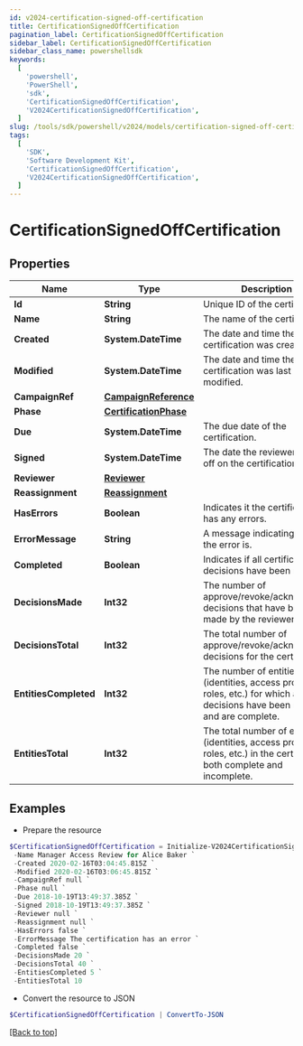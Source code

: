 ```yaml
---
id: v2024-certification-signed-off-certification
title: CertificationSignedOffCertification
pagination_label: CertificationSignedOffCertification
sidebar_label: CertificationSignedOffCertification
sidebar_class_name: powershellsdk
keywords:
  [
    'powershell',
    'PowerShell',
    'sdk',
    'CertificationSignedOffCertification',
    'V2024CertificationSignedOffCertification',
  ]
slug: /tools/sdk/powershell/v2024/models/certification-signed-off-certification
tags:
  [
    'SDK',
    'Software Development Kit',
    'CertificationSignedOffCertification',
    'V2024CertificationSignedOffCertification',
  ]
---
```


# CertificationSignedOffCertification

## Properties

| Name | Type | Description | Notes |
| --- | --- | --- | --- |
| **Id** | **String** | Unique ID of the certification. | [required] |
| **Name** | **String** | The name of the certification. | [required] |
| **Created** | **System.DateTime** | The date and time the certification was created. | [required] |
| **Modified** | **System.DateTime** | The date and time the certification was last modified. | [optional] |
| **CampaignRef** | [**CampaignReference**](campaign-reference) |  | [required] |
| **Phase** | [**CertificationPhase**](certification-phase) |  | [required] |
| **Due** | **System.DateTime** | The due date of the certification. | [required] |
| **Signed** | **System.DateTime** | The date the reviewer signed off on the certification. | [required] |
| **Reviewer** | [**Reviewer**](reviewer) |  | [required] |
| **Reassignment** | [**Reassignment**](reassignment) |  | [optional] |
| **HasErrors** | **Boolean** | Indicates it the certification has any errors. | [required] |
| **ErrorMessage** | **String** | A message indicating what the error is. | [optional] |
| **Completed** | **Boolean** | Indicates if all certification decisions have been made. | [required] |
| **DecisionsMade** | **Int32** | The number of approve/revoke/acknowledge decisions that have been made by the reviewer. | [required] |
| **DecisionsTotal** | **Int32** | The total number of approve/revoke/acknowledge decisions for the certification. | [required] |
| **EntitiesCompleted** | **Int32** | The number of entities (identities, access profiles, roles, etc.) for which all decisions have been made and are complete. | [required] |
| **EntitiesTotal** | **Int32** | The total number of entities (identities, access profiles, roles, etc.) in the certification, both complete and incomplete. | [required] |

## Examples

- Prepare the resource

```powershell
$CertificationSignedOffCertification = Initialize-V2024CertificationSignedOffCertification  -Id 2c91808576f886190176f88caf0d0067 `
 -Name Manager Access Review for Alice Baker `
 -Created 2020-02-16T03:04:45.815Z `
 -Modified 2020-02-16T03:06:45.815Z `
 -CampaignRef null `
 -Phase null `
 -Due 2018-10-19T13:49:37.385Z `
 -Signed 2018-10-19T13:49:37.385Z `
 -Reviewer null `
 -Reassignment null `
 -HasErrors false `
 -ErrorMessage The certification has an error `
 -Completed false `
 -DecisionsMade 20 `
 -DecisionsTotal 40 `
 -EntitiesCompleted 5 `
 -EntitiesTotal 10
```

- Convert the resource to JSON

```powershell
$CertificationSignedOffCertification | ConvertTo-JSON
```

[[Back to top]](#)
